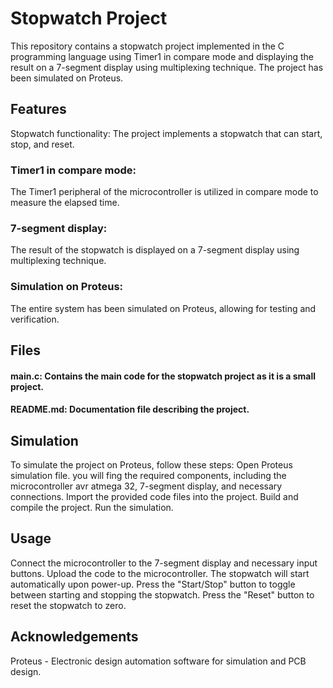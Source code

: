 # Stopwatch Project
This repository contains a stopwatch project implemented in the C programming language using Timer1 in compare mode and displaying the result on a 7-segment display using multiplexing technique. The project has been simulated on Proteus.

## Features
Stopwatch functionality: The project implements a stopwatch that can start, stop, and reset.
### Timer1 in compare mode: 
The Timer1 peripheral of the microcontroller is utilized in compare mode to measure the elapsed time.
### 7-segment display: 
The result of the stopwatch is displayed on a 7-segment display using multiplexing technique.
### Simulation on Proteus: 
The entire system has been simulated on Proteus, allowing for testing and verification.
## Files
#### main.c: Contains the main code for the stopwatch project as it is a small project.
#### README.md: Documentation file describing the project.
## Simulation
To simulate the project on Proteus, follow these steps:
Open Proteus simulation file.
you will fing the required components, including the microcontroller avr atmega 32, 7-segment display, and necessary connections.
Import the provided code files into the project.
Build and compile the project.
Run the simulation.
## Usage
Connect the microcontroller to the 7-segment display and necessary input buttons.
Upload the code to the microcontroller.
The stopwatch will start automatically upon power-up.
Press the "Start/Stop" button to toggle between starting and stopping the stopwatch.
Press the "Reset" button to reset the stopwatch to zero.

## Acknowledgements
Proteus - Electronic design automation software for simulation and PCB design.
